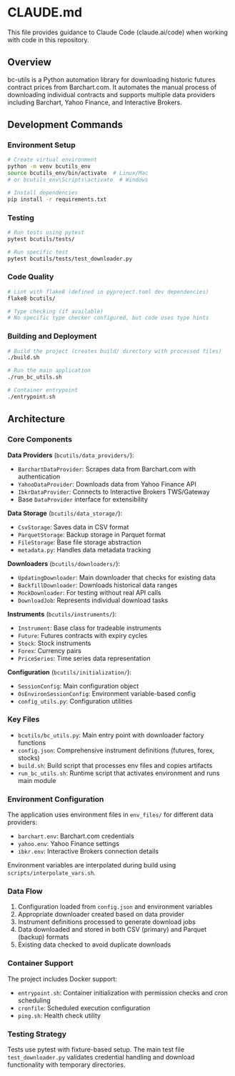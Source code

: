 # CLAUDE.md

This file provides guidance to Claude Code (claude.ai/code) when working with code in this repository.

## Overview

bc-utils is a Python automation library for downloading historic futures contract prices from Barchart.com. It automates the manual process of downloading individual contracts and supports multiple data providers including Barchart, Yahoo Finance, and Interactive Brokers.

## Development Commands

### Environment Setup
```bash
# Create virtual environment
python -m venv bcutils_env
source bcutils_env/bin/activate  # Linux/Mac
# or bcutils_env\Scripts\activate  # Windows

# Install dependencies
pip install -r requirements.txt
```

### Testing
```bash
# Run tests using pytest
pytest bcutils/tests/

# Run specific test
pytest bcutils/tests/test_downloader.py
```

### Code Quality
```bash
# Lint with flake8 (defined in pyproject.toml dev dependencies)
flake8 bcutils/

# Type checking (if available)
# No specific type checker configured, but code uses type hints
```

### Building and Deployment
```bash
# Build the project (creates build/ directory with processed files)
./build.sh

# Run the main application
./run_bc_utils.sh

# Container entrypoint
./entrypoint.sh
```

## Architecture

### Core Components

**Data Providers** (`bcutils/data_providers/`):
- `BarchartDataProvider`: Scrapes data from Barchart.com with authentication
- `YahooDataProvider`: Downloads data from Yahoo Finance API
- `IbkrDataProvider`: Connects to Interactive Brokers TWS/Gateway
- Base `DataProvider` interface for extensibility

**Data Storage** (`bcutils/data_storage/`):
- `CsvStorage`: Saves data in CSV format
- `ParquetStorage`: Backup storage in Parquet format
- `FileStorage`: Base file storage abstraction
- `metadata.py`: Handles data metadata tracking

**Downloaders** (`bcutils/downloaders/`):
- `UpdatingDownloader`: Main downloader that checks for existing data
- `BackfillDownloader`: Downloads historical data ranges
- `MockDownloader`: For testing without real API calls
- `DownloadJob`: Represents individual download tasks

**Instruments** (`bcutils/instruments/`):
- `Instrument`: Base class for tradeable instruments
- `Future`: Futures contracts with expiry cycles
- `Stock`: Stock instruments
- `Forex`: Currency pairs
- `PriceSeries`: Time series data representation

**Configuration** (`bcutils/initialization/`):
- `SessionConfig`: Main configuration object
- `OsEnvironSessionConfig`: Environment variable-based config
- `config_utils.py`: Configuration utilities

### Key Files

- `bcutils/bc_utils.py`: Main entry point with downloader factory functions
- `config.json`: Comprehensive instrument definitions (futures, forex, stocks)
- `build.sh`: Build script that processes env files and copies artifacts
- `run_bc_utils.sh`: Runtime script that activates environment and runs main module

### Environment Configuration

The application uses environment files in `env_files/` for different data providers:
- `barchart.env`: Barchart.com credentials
- `yahoo.env`: Yahoo Finance settings
- `ibkr.env`: Interactive Brokers connection details

Environment variables are interpolated during build using `scripts/interpolate_vars.sh`.

### Data Flow

1. Configuration loaded from `config.json` and environment variables
2. Appropriate downloader created based on data provider
3. Instrument definitions processed to generate download jobs
4. Data downloaded and stored in both CSV (primary) and Parquet (backup) formats
5. Existing data checked to avoid duplicate downloads

### Container Support

The project includes Docker support:
- `entrypoint.sh`: Container initialization with permission checks and cron scheduling
- `cronfile`: Scheduled execution configuration
- `ping.sh`: Health check utility

### Testing Strategy

Tests use pytest with fixture-based setup. The main test file `test_downloader.py` validates credential handling and download functionality with temporary directories.